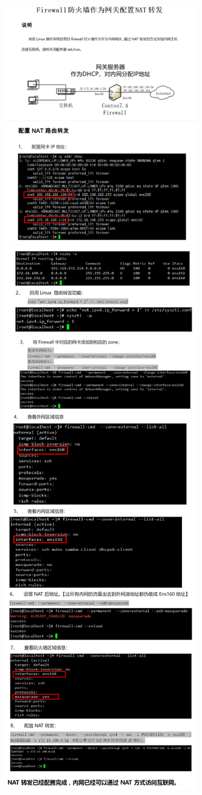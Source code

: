 ![](img/2021-10-12-23-48-57.png)
![](img/2021-10-12-23-49-19.png)
![](img/2021-10-12-23-49-44.png)
![](img/2021-10-12-23-50-07.png)
![](img/2021-10-12-23-50-29.png)
![](img/2021-10-12-23-50-50.png)
![](img/2021-10-12-23-51-10.png)
![](img/2021-10-12-23-51-31.png)
